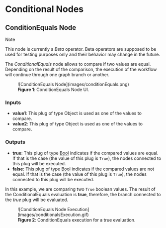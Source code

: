 # Conditional Nodes

## ConditionEquals Node
>[!NOTE]
> This node is currently a *Beta* operator. Beta operators are supposed to be used for testing purposes only and their behavior may change in the future.

The *ConditionalEquals* node allows to compare if two values are equal. Depending on the result of the comparison, the execution of the workflow will continue through one graph branch or another. 

<figure style="width:80%;" markdown>
    ![ConditionEquals Node](images/conditionEquals.png)
    <figcaption><b>Figure 1</b>: ConditionEquals Node UI.</figcaption>
</figure>

### Inputs
- **value1**: This plug of type Object is used as one of the values to compare.
- **value2**: This plug of type Object is used as one of the values to compare.

### Outputs
- **true**: This plug of type [Bool](../nodes/#plugs) indicates if the compared values are equal. If that is the case (the value of this plug is `True`), the nodes connected to this plug will be executed.
- **false**: This plug of type [Bool](../nodes/#plugs) indicates if the compared values are not equal. If that is the case (the value of this plug is `True`), the nodes connected to this plug will be executed.

In this example, we are comparing two `True` boolean values. The result of the ConditionalEquals evaluation is **true**, therefore, the branch connected to the *true* plug will be evaluated.
<figure style="width:80%;" markdown>
    ![ConditionEquals Node Execution](images/conditionalsExecution.gif)
    <figcaption><b>Figure 2</b>: ConditionEquals execution for a true evaluation.</figcaption>
</figure

<!-- ### Examples

This section is reserved to an example video of how to use the Conditional nodes.

 -->